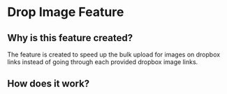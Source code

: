 # Drop Image Feature

## Why is this feature created?
The feature is created to speed up the bulk upload for images on dropbox links instead of going through each provided dropbox image links.

## How does it work? 
